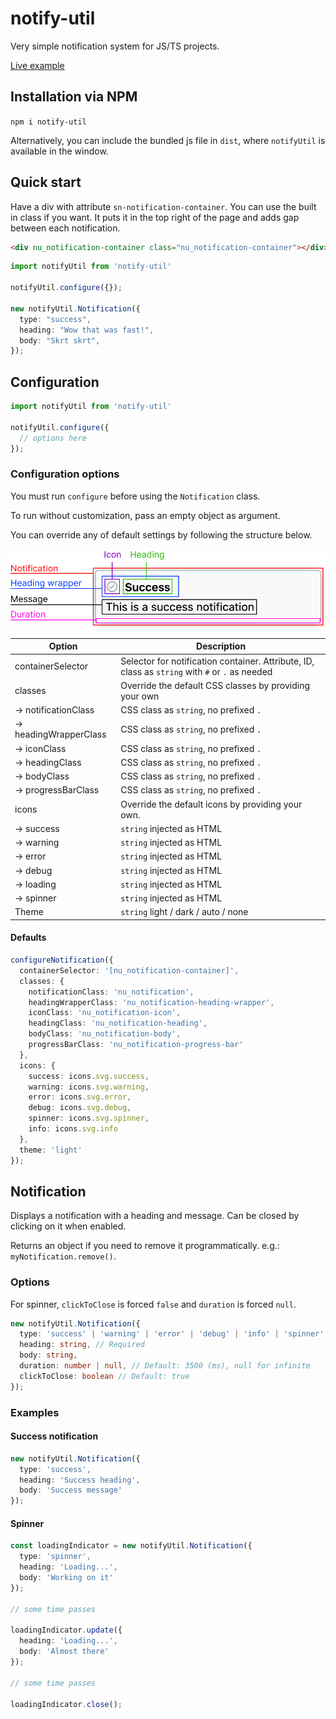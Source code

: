 # notify-util

Very simple notification system for JS/TS projects.

[Live example](https://notify-util.bybrian.io/)

## Installation via NPM

`npm i notify-util`

Alternatively, you can include the bundled js file in `dist`, where `notifyUtil` is available in the window.


## Quick start

Have a div with attribute `sn-notification-container`. 
You can use the built in class if you want. It puts it in the top right of the page and adds gap between each notification.

```html
<div nu_notification-container class="nu_notification-container"></div>
```

```typescript
import notifyUtil from 'notify-util'

notifyUtil.configure({});

new notifyUtil.Notification({
  type: "success",
  heading: "Wow that was fast!",
  body: "Skrt skrt",
});
```

## Configuration

```typescript
import notifyUtil from 'notify-util'

notifyUtil.configure({
  // options here
});
```

### Configuration options

You must run `configure` before using the `Notification` class.

To run without customization, pass an empty object as argument.

You can override any of default settings by following the structure below.

![Notifiation dissection](./assets/Notification%20breakdown.png)

| Option                | Description                                                                                     |
| --------------------- | ----------------------------------------------------------------------------------------------- |
| containerSelector     | Selector for notification container. Attribute, ID, class as `string` with `#` or `.` as needed |
| classes               | Override the default CSS classes by providing your own                                          |
| → notificationClass   | CSS class as `string`, no prefixed `.`                                                          |
| → headingWrapperClass | CSS class as `string`, no prefixed `.`                                                          |
| → iconClass           | CSS class as `string`, no prefixed `.`                                                          |
| → headingClass        | CSS class as `string`, no prefixed `.`                                                          |
| → bodyClass           | CSS class as `string`, no prefixed `.`                                                          |
| → progressBarClass    | CSS class as `string`, no prefixed `.`                                                          |
| icons                 | Override the default icons by providing your own.                                               |
| → success             | `string` injected as HTML                                                                       |
| → warning             | `string` injected as HTML                                                                       |
| → error               | `string` injected as HTML                                                                       |
| → debug               | `string` injected as HTML                                                                       |
| → loading             | `string` injected as HTML                                                                       |
| → spinner             | `string` injected as HTML                                                                       |
| Theme                 | `string` light / dark / auto / none                                                             |

#### Defaults

```typescript
configureNotification({
  containerSelector: '[nu_notification-container]',
  classes: {
    notificationClass: 'nu_notification',
    headingWrapperClass: 'nu_notification-heading-wrapper',
    iconClass: 'nu_notification-icon',
    headingClass: 'nu_notification-heading',
    bodyClass: 'nu_notification-body',
    progressBarClass: 'nu_notification-progress-bar'
  },
  icons: {
    success: icons.svg.success,
    warning: icons.svg.warning,
    error: icons.svg.error,
    debug: icons.svg.debug,
    spinner: icons.svg.spinner,
    info: icons.svg.info
  },
  theme: 'light'
});
```

## Notification

Displays a notification with a heading and message. Can be closed by clicking on it when enabled.

Returns an object if you need to remove it programmatically. e.g.: `myNotification.remove()`.

### Options

For spinner, `clickToClose` is forced `false` and `duration` is forced `null`.

```typescript
new notifyUtil.Notification({
  type: 'success' | 'warning' | 'error' | 'debug' | 'info' | 'spinner', // Required
  heading: string, // Required
  body: string,
  duration: number | null, // Default: 3500 (ms), null for infinite
  clickToClose: boolean // Default: true
});
```

### Examples 

#### Success notification

```typescript
new notifyUtil.Notification({
  type: 'success',
  heading: 'Success heading',
  body: 'Success message'
});
```

#### Spinner

```typescript
const loadingIndicator = new notifyUtil.Notification({
  type: 'spinner',
  heading: 'Loading...',
  body: 'Working on it'
});

// some time passes

loadingIndicator.update({
  heading: 'Loading...',
  body: 'Almost there'
});

// some time passes

loadingIndicator.close();
```

